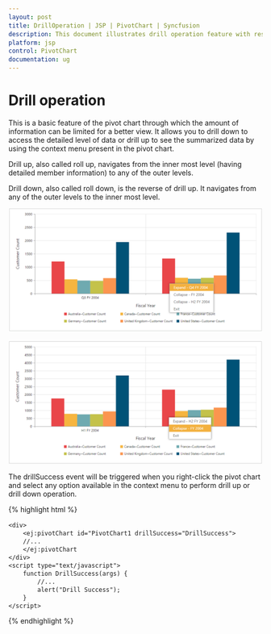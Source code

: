 ```yaml
---
layout: post
title: DrillOperation | JSP | PivotChart | Syncfusion
description: This document illustrates drill operation feature with respective to the modes of JSP PivotChart control
platform: jsp
control: PivotChart
documentation: ug
---
```


# Drill operation

This is a basic feature of the pivot chart through which the amount of information can be limited for a better view. It allows you to drill down to access the detailed level of data or drill up to see the summarized data by using the context menu present in the pivot chart.

Drill up, also called roll up, navigates from the inner most level (having detailed member information) to any of the outer levels.

Drill down, also called roll down, is the reverse of drill up. It navigates from any of the outer levels to the inner most level.

![](Drill-Operation_images/Drill-Operation_img1.png)


![](Drill-Operation_images/Drill-Operation_img2.png)


The drillSuccess event will be triggered when you right-click the pivot chart and select any option available in the context menu to perform drill up or drill down operation.

{% highlight html %}

	<div>
		<ej:pivotChart id="PivotChart1 drillSuccess="DrillSuccess">
		//...
		</ej:pivotChart
	</div>
	<script type="text/javascript">
		function DrillSuccess(args) {
			//...
			alert("Drill Success");
		}
	</script>

{% endhighlight %}



